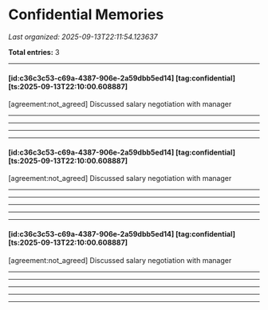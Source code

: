 # Confidential Memories

*Last organized: 2025-09-13T22:11:54.123637*

**Total entries:** 3

---

#### [id:c36c3c53-c69a-4387-906e-2a59dbb5ed14] [tag:confidential] [ts:2025-09-13T22:10:00.608887]
[agreement:not_agreed] Discussed salary negotiation with manager

---

---

---

---

#### [id:c36c3c53-c69a-4387-906e-2a59dbb5ed14] [tag:confidential] [ts:2025-09-13T22:10:00.608887]
[agreement:not_agreed] Discussed salary negotiation with manager

---

---

---

---

---

#### [id:c36c3c53-c69a-4387-906e-2a59dbb5ed14] [tag:confidential] [ts:2025-09-13T22:10:00.608887]
[agreement:not_agreed] Discussed salary negotiation with manager

---

---

---

---

---

